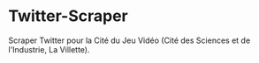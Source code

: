 Twitter-Scraper
===============

Scraper Twitter pour la Cité du Jeu Vidéo (Cité des Sciences et de l&#39;Industrie, La Villette).